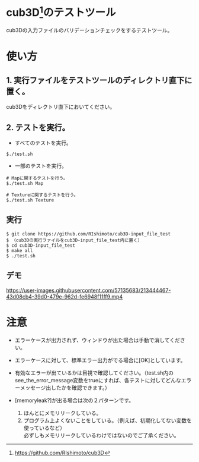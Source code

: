 
# cub3D[^1]のテストツール
cub3Dの入力ファイルのバリデーションチェックをするテストツール。

[^1]:https://github.com/RIshimoto/cub3D

# 使い方
## 1. 実行ファイルをテストツールのディレクトリ直下に置く。 
cub3Dをディレクトリ直下においてください。

## 2. テストを実行。 
- すべてのテストを実行。
```
$./test.sh
```
- 一部のテストを実行。
```
# Mapに関するテストを行う。
$./test.sh Map

# Textureに関するテストを行う。
$./test.sh Texture
```

## 実行
```
$ git clone https://github.com/RIshimoto/cub3D-input_file_test
$ （cub3Dの実行ファイルをcub3D-input_file_test内に置く）
$ cd cub3D-input_file_test
$ make all
$ ./test.sh
```

## デモ
https://user-images.githubusercontent.com/57135683/213444467-43d08cb4-39d0-479e-962d-fe6948f11ff9.mp4

# 注意 
- エラーケースが出力されず、ウィンドウが出た場合は手動で消してください。  
- エラーケースに対して、標準エラー出力がでる場合に[OK]としています。
- 有効なエラーが出ているかは目視で確認してください。（test.sh内のsee_the_error_message変数をtrueにすれば、各テストに対してどんなエラーメッセージ出したかを確認できます。）

- [memoryleak?]が出る場合は次の２パターンです。  
  1. ほんとにメモリリークしている。  
  2. プログラム上よくないことをしている。（例えば、初期化してない変数を使っているなど）  
必ずしもメモリリークしているわけではないのでご了承ください。   
